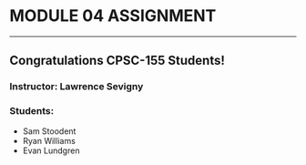 # MODULE 04 ASSIGNMENT
---  
## Congratulations CPSC-155 Students!
  
### Instructor: Lawrence Sevigny
  
### Students:
* Sam Stoodent
* Ryan Williams
* Evan Lundgren
